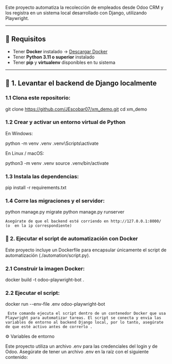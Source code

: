 
Este proyecto automatiza la recolección de empleados desde Odoo CRM y los registra en un sistema local desarrollado con Django, utilizando Playwright.

---

## 🧰 Requisitos

- Tener **Docker** instalado → [Descargar Docker](https://www.docker.com/)
- Tener **Python 3.11 o superior** instalado
- Tener **pip** y **virtualenv** disponibles en tu sistema

---

## 🧪 1. Levantar el backend de Django localmente

### 1.1 Clona este repositorio:

git clone https://github.com/JEscobar07/xm_demo.git
cd xm_demo

### 1.2 Crear y activar un entorno virtual de Python
En Windows:

python -m venv .venv
.venv\Scripts\activate

En Linux / macOS:

python3 -m venv .venv
source .venv/bin/activate

### 1.3 Instala las dependencias:

pip install -r requirements.txt

### 1.4 Corre las migraciones y el servidor:

python manage.py migrate
python manage.py runserver

    Asegúrate de que el backend esté corriendo en http://127.0.0.1:8000/ (o  en la ip correspondiente)
    
### 🐳 2. Ejecutar el script de automatización con Docker

Este proyecto incluye un Dockerfile para encapsular únicamente el script de automatización (./automation/script.py).

### 2.1 Construir la imagen Docker:

docker build -t odoo-playwright-bot .

### 2.2 Ejecutar el script:

docker run --env-file .env odoo-playwright-bot

     Este comando ejecuta el script dentro de un contenedor Docker que usa Playwright para automatizar tareas. El script se conecta y envia las variables de entorno al backend Django local, por lo tanto, asegúrate de que esté activo antes de correrlo .

⚙️ Variables de entorno

Este proyecto utiliza un archivo .env para las credenciales del login y de Odoo. Asegúrate de tener un archivo .env en la raíz con el siguiente contenido:
